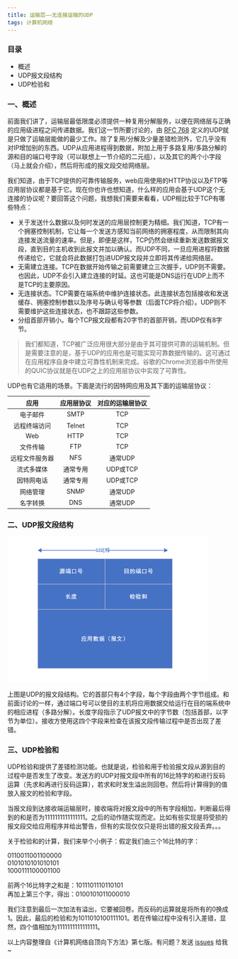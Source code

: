 ```yaml
---
title: 运输层——无连接运输的UDP
tags: 计算机网络
---
```


### 目录

* 概述
* UDP报文段结构
* UDP检验和

### 一、概述

前面我们讲了，运输层最低限度必须提供一种复用分解服务，以便在网络层与正确的应用级进程之间传递数据。我们这一节所要讨论的，由 [RFC 768](https://tools.ietf.org/html/rfc768) 定义的UDP就是只做了运输层能做的最少工作。除了复用/分解及少量差错检测外，它几乎没有对IP增加别的东西。UDP从应用进程得到数据，附加上用于多路复用/多路分解的源和目的端口号字段（可以联想上一节介绍的二元组），以及其它的两个小字段（马上就会介绍），然后将形成的报文段交给网络层。

我们知道，由于TCP提供的可靠传输服务，web应用使用的HTTP协议以及FTP等应用层协议都是基于它。现在你也许也想知道，什么样的应用会基于UDP这个无连接的协议呢？要回答这个问题，我想我们需要来看看，UDP相比较于TCP有哪些特点：

* 关于发送什么数据以及何时发送的应用层控制更为精细。我们知道，TCP有一个拥塞控制机制，它让每一个发送方感知当前网络的拥塞程度，从而限制其向连接发送流量的速率。但是，即便是这样，TCP仍然会继续重新发送数据报文段，直到目的主机收到此报文并加以确认。而UDP不同，一旦应用进程将数据传递给它，它就会将此数据打包进UDP报文段并立即将其传递给网络层。
* 无需建立连接。TCP在数据开始传输之前需要建立三次握手，UDP则不需要。也因此，UDP不会引入建立连接的时延。这也可能是DNS运行在UDP上而不是TCP的主要原因。
* 无连接状态。TCP需要在端系统中维护连接状态。此连接状态包括接收和发送缓存、拥塞控制参数以及序号与确认号等参数（后面TCP将介绍）。UDP则不需要维护这些连接状态，也不跟踪这些参数。
* 分组首部开销小。每个TCP报文段都有20字节的首部开销，而UDP仅有8字节。

> 我们都知道，TCP被广泛应用很大部分是由于其可提供可靠的运输机制。但是需要注意的是，基于UDP的应用也是可能实现可靠数据传输的。这可通过在应用程序自身中建立可靠性机制来完成。谷歌的Chrome浏览器中所使用的QUIC协议就是在UDP之上的应用层协议中实现了可靠性。

UDP也有它适用的场景。下面是流行的因特网应用及其下面的运输层协议：

|应用|应用层协议|对应的运输层协议|
|:--:|:--:|:--:|
|电子邮件|SMTP|TCP|
|远程终端访问|Telnet|TCP|
|Web|HTTP|TCP|
|文件传输|FTP|TCP|
|远程文件服务器|NFS|通常UDP|
|流式多媒体|通常专用|UDP或TCP|
|因特网电话|通常专用|UDP或TCP|
|网络管理|SNMP|通常UDP|
|名字转换|DNS|通常UDP|


### 二、UDP报文段结构

![UDP报文](/images/network/UDPdatagram.png)

上图是UDP的报文段结构。它的首部只有4个字段，每个字段由两个字节组成。和前面讨论的一样，通过端口号可以使目的主机将应用数据交给运行在目的端系统中的相应进程（多路分解）。长度字段指示了UDP报文中的字节数（包括首部，以字节为单位）。接收方使用这四个字段来检查在该报文段传输过程中是否出现了差错。

### 三、UDP检验和

UDP检验和提供了差错检测功能。也就是说，检验和用于检验报文段从源到目的过程中是否发生了改变。发送方的UDP对报文段中所有的16比特字的和进行反码运算（先求和再进行反码运算），若求和时发生溢出则回卷。然后将计算得到的值放入报文的检验和字段。

当报文段到达接收端运输层时，接收端将对报文段中的所有字段相加，判断最后得到的和是否为1111111111111111。之后的动作随实现而定。比如有些实现是将受损的报文段交给应用程序并给出警告，但有的实现仅仅只是将出错的报文段丢弃。。。

关于检验和的计算，我们来举个小例子：假定我们由三个16比特的字：

0110011001100000  
0101010101010101  
1000111100001100  

前两个16比特字之和是：1011101110110101  
再加上第三个字，得出：0100101011000010  

我们注意到最后一次加法有溢出，它要被回卷。而反码的运算就是将所有的0换成1。因此，最后的检验和为1011010100111101。若在传输过程中没有引入差错，显然，四个值相加为1111111111111111。


以上内容整理自《计算机网络自顶向下方法》第七版。有问题？发送 [issues](https://syt-honey.github.io/about/) 给我~
